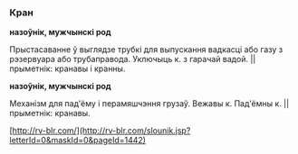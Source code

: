 ### Кран
**назоўнік, мужчынскі род**

Прыстасаванне ў выглядзе трубкі для выпускання вадкасці або газу з рэзервуара або трубаправода. Уключыць к. з гарачай вадой. || прыметнік: кранавы і кранны.

**назоўнік, мужчынскі род**

Механізм для пад'ёму і перамяшчэння грузаў. Вежавы к. Пад'ёмны к. || прыметнік: кранавы.

<a rel="author">[http://rv-blr.com/](http://rv-blr.com/slounik.jsp?letterId=0&maskId=0&pageId=1442)</a>
